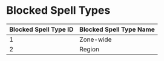 # Blocked Spell Types

| Blocked Spell Type ID | Blocked Spell Type Name |
| :--- | :--- |
| 1 | Zone-wide |
| 2 | Region |

